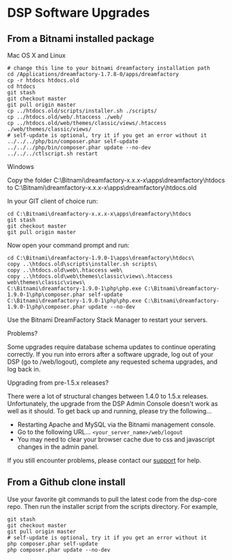 # DSP Software Upgrades

## From a Bitnami installed package
Mac OS X and Linux

```shell
# change this line to your bitnami dreamfactory installation path
cd /Applications/dreamfactory-1.7.8-0/apps/dreamfactory
cp -r htdocs htdocs.old
cd htdocs
git stash
git checkout master
git pull origin master
cp ../htdocs.old/scripts/installer.sh ./scripts/
cp ../htdocs.old/web/.htaccess ./web/
cp ../htdocs.old/web/themes/classic/views/.htaccess  ./web/themes/classic/views/
# self-update is optional, try it if you get an error without it
../../../php/bin/composer.phar self-update
../../../php/bin/composer.phar update --no-dev
../../../ctlscript.sh restart
```

Windows

Copy the folder C:\Bitnami\dreamfactory-x.x.x-x\apps\dreamfactory\htdocs to C:\Bitnami\dreamfactory-x.x.x-x\apps\dreamfactory\htdocs.old

In your GIT client of choice run:
```shell
cd C:\Bitnami\dreamfactory-x.x.x-x\apps\dreamfactory\htdocs
git stash
git checkout master
git pull origin master
```

Now open your command prompt and run:
```shell
cd C:\Bitnami\dreamfactory-1.9.0-1\apps\dreamfactory\htdocs\
copy ..\htdocs.old\scripts\installer.sh scripts\
copy ..\htdocs.old\web\.htaccess web\
copy ..\htdocs.old\web\themes\classic\views\.htaccess web\themes\classic\views\
C:\Bitnami\dreamfactory-1.9.0-1\php\php.exe C:\Bitnami\dreamfactory-1.9.0-1\php\composer.phar self-update
C:\Bitnami\dreamfactory-1.9.0-1\php\php.exe C:\Bitnami\dreamfactory-1.9.0-1\php\composer.phar update --no-dev
```

Use the Bitnami DreamFactory Stack Manager to restart your servers.

Problems?

Some upgrades require database schema updates to continue operating correctly. If you run into errors after a software upgrade, log out of your DSP (go to <server>/web/logout), complete any requested schema upgrades, and log back in.

Upgrading from pre-1.5.x releases? 

There were a lot of structural changes between 1.4.0 to 1.5.x releases. Unfortunately, the upgrade from the DSP Admin Console doesn't work as well as it should. To get back up and running, please try the following...

* Restarting Apache and MySQL via the Bitnami management console.
* Go to the following URL... `<your_server_name>/web/logout`
* You may need to clear your browser cache due to css and javascript changes in the admin panel.


If you still encounter problems, please contact our [support](Contact-DreamFactory-Support) for help.

## From a Github clone install

Use your favorite git commands to pull the latest code from the dsp-core repo. Then run the installer script from the scripts directory. For example,

```shell
git stash
git checkout master
git pull origin master
# self-update is optional, try it if you get an error without it
php composer.phar self-update
php composer.phar update --no-dev
```
